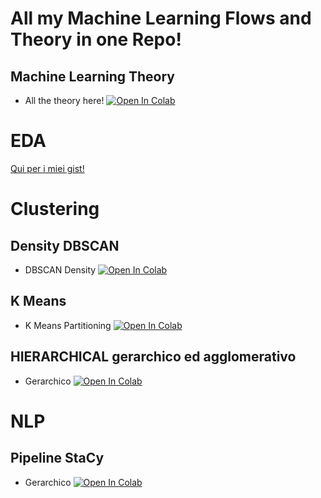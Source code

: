 # All my Machine Learning Flows and Theory in one Repo!

## Machine Learning Theory
- All the theory here! [![Open In Colab](https://colab.research.google.com/assets/colab-badge.svg)](https://colab.research.google.com/github/karanxhagiulia/Machine_Learning/blob/main/Machine_Learning_Teoria.ipynb)

# EDA
[Qui per i miei gist!](https://gist.github.com/karanxhagiulia/4467b485bcab65d7983dd7eb2bcfdd1b)

# Clustering 

## Density DBSCAN
- DBSCAN Density [![Open In Colab](https://colab.research.google.com/assets/colab-badge.svg)](https://colab.research.google.com/github/karanxhagiulia/Machine_Learning/blob/main/Clustering/Clustering_DBSCAN_Density.ipynb)

## K Means
- K Means Partitioning [![Open In Colab](https://colab.research.google.com/assets/colab-badge.svg)](https://colab.research.google.com/github/karanxhagiulia/Machine_Learning/blob/main/K_Means_Partitioning.ipynb)

## HIERARCHICAL gerarchico ed agglomerativo
- Gerarchico [![Open In Colab](https://colab.research.google.com/assets/colab-badge.svg)](https://colab.research.google.com/github/karanxhagiulia/Machine_Learning/blob/main/Clustering/clustering_HIERARCHICAL_Gerarchico.ipynb)

# NLP
## Pipeline StaCy
- Gerarchico [![Open In Colab](https://colab.research.google.com/assets/colab-badge.svg)](https://colab.research.google.com/github/karanxhagiulia/Machine_Learning/blob/main/NLP/NLP_Pipeline_SpaCy.ipynb)


